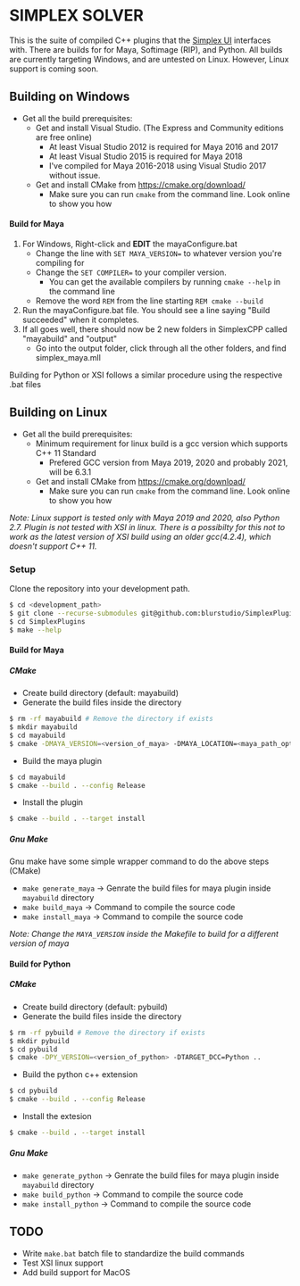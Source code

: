 # SIMPLEX SOLVER

This is the suite of compiled C++ plugins that the [Simplex UI](https://github.com/blurstudio/Simplex) interfaces with.
There are builds for for Maya, Softimage (RIP), and Python. All builds are currently targeting Windows, and are untested on Linux. However, Linux support is coming soon.

## Building on Windows
* Get all the build prerequisites:
    * Get and install Visual Studio. (The Express and Community editions are free online)
        * At least Visual Studio 2012 is required for Maya 2016 and 2017
        * At least Visual Studio 2015 is required for Maya 2018
        * I've compiled for Maya 2016-2018 using Visual Studio 2017 without issue.
    * Get and install CMake from https://cmake.org/download/
        * Make sure you can run `cmake` from the command line. Look online to show you how

#### Build for Maya
1. For Windows, Right-click and **EDIT** the mayaConfigure.bat
    * Change the line with `SET MAYA_VERSION=` to whatever version you're compiling for
    * Change the `SET COMPILER=` to your compiler version.
        * You can get the available compilers by running `cmake --help` in the command line
    * Remove the word `REM` from the line starting `REM cmake --build`
2. Run the mayaConfigure.bat file. You should see a line saying "Build succeeded" when it completes.
3. If all goes well, there should now be 2 new folders in SimplexCPP called "mayabuild" and "output"
    * Go into the output folder, click through all the other folders, and find simplex_maya.mll

Building for Python or XSI follows a similar procedure using the respective .bat files

## Building on Linux

* Get all the build prerequisites:
    * Minimum requirement for linux build is a gcc version which supports C++ 11 Standard
        * Prefered GCC version from Maya 2019, 2020 and probably 2021, will be 6.3.1 
    * Get and install CMake from https://cmake.org/download/
        * Make sure you can run `cmake` from the command line. Look online to show you how

_Note: Linux support is tested only with Maya 2019 and 2020, also Python 2.7. Plugin is not tested with XSI in linux. There is a possibilty for this not to work as the latest version of XSI build using an older gcc(4.2.4), which doesn't support C++ 11._

### Setup

Clone the repository into your development path.

```bash
$ cd <development_path>
$ git clone --recurse-submodules git@github.com:blurstudio/SimplexPlugins.git
$ cd SimplexPlugins
$ make --help
```

#### Build for Maya

##### CMake

* Create build directory (default: mayabuild)
* Generate the build files inside the directory
```bash
$ rm -rf mayabuild # Remove the directory if exists
$ mkdir mayabuild
$ cd mayabuild
$ cmake -DMAYA_VERSION=<version_of_maya> -DMAYA_LOCATION=<maya_path_optional> ..
```
* Build the maya plugin
```bash
$ cd mayabuild
$ cmake --build . --config Release
```
* Install the plugin
```bash
$ cmake --build . --target install
```

##### Gnu Make

Gnu make have some simple wrapper command to do the above steps (CMake)

* `make generate_maya` -> Genrate the build files for maya plugin inside `mayabuild` directory 
* `make build_maya` -> Command to compile the source code
* `make install_maya` -> Command to compile the source code

_Note: Change the `MAYA_VERSION` inside the Makefile to build for a different version of maya_

#### Build for Python

##### CMake

* Create build directory (default: pybuild)
* Generate the build files inside the directory
```bash
$ rm -rf pybuild # Remove the directory if exists
$ mkdir pybuild
$ cd pybuild
$ cmake -DPY_VERSION=<version_of_python> -DTARGET_DCC=Python ..
```
* Build the python c++ extension
```bash
$ cd pybuild
$ cmake --build . --config Release
```
* Install the extesion
```bash
$ cmake --build . --target install
```

##### Gnu Make

* `make generate_python` -> Genrate the build files for maya plugin inside `mayabuild` directory 
* `make build_python` -> Command to compile the source code
* `make install_python` -> Command to compile the source code

## TODO

* Write `make.bat` batch file to standardize the build commands
* Test XSI linux support
* Add build support for MacOS
